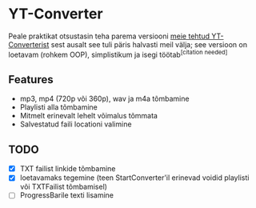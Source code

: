 # YT-Converter

Peale praktikat otsustasin teha parema versiooni [meie tehtud YT-Converterist](https://github.com/ForTakEr/YT-converter) sest ausalt see tuli päris halvasti meil välja; see versioon on loetavam (rohkem OOP), simplistikum ja isegi töötab<sup>[citation needed]</sup>

## Features
- mp3, mp4 (720p või 360p), wav ja m4a tõmbamine
- Playlisti alla tõmbamine
- Mitmelt erinevalt lehelt võimalus tõmmata
- Salvestatud faili locationi valimine

## TODO
- [X] TXT failist linkide tõmbamine
- [X] loetavamaks tegemine (teen StartConverter'il erinevad voidid playlisti või TXTFailist tõmbamisel)
- [ ] ProgressBarile texti lisamine
